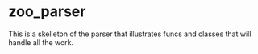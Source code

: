 # zoo_parser
This is a skelleton of the parser that illustrates funcs and classes that will handle all the work.

